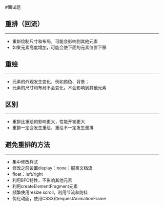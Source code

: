 #面试题 

## 重排（回流）
---

- 重新绘制尺寸和布局，可能会影响到其他元素
- 如果元素高度增加，可能会使下面的元素位置下移


## 重绘
---

- 元素的外观发生变化，例如颜色、背景；
- 元素的尺寸和布局不会变化，不会影响到其他元素


## 区别
---
- 重排比重绘的影响更大，性能开销更大
- 重排一定会发生重绘，重绘不一定发生重排



## 避免重排的方法
---

- 集中修改样式
- 修改之前设置display：none；脱离文档流
- float：left/right
- 利用BFC特性，不影响其他元素
- 利用createElementFragment元素
- 频繁使用resize scroll，利用节流和防抖
- 优化动画，使用CSS3和requestAnimationFrame


